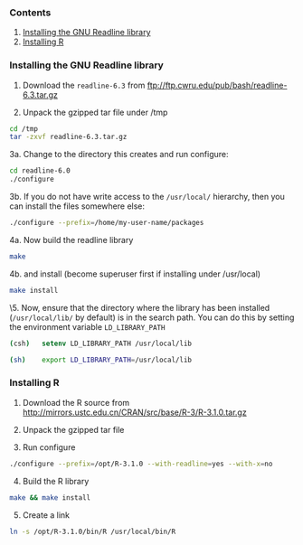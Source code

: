 ### Contents

1. [Installing the GNU Readline library](#installing-the-gnu-readline-library)
2. [Installing R](#installing-r)

### Installing the GNU Readline library

1. Download the `readline-6.3` from ftp://ftp.cwru.edu/pub/bash/readline-6.3.tar.gz

2. Unpack the gzipped tar file under /tmp

```sh
cd /tmp
tar -zxvf readline-6.3.tar.gz
```

3a. Change to the directory this creates and run configure:

```sh
cd readline-6.0
./configure
```

3b. If you do not have write access to the `/usr/local/` hierarchy, then you can install the files somewhere else:

```sh	
./configure --prefix=/home/my-user-name/packages
```

4a. Now build the readline library

```sh
make
```

4b. and install (become superuser first if installing under /usr/local)

```sh
make install
```

\5. Now, ensure that the directory where the library has been installed (`/usr/local/lib/` by default) is in the search path. You can do this by setting the environment variable `LD_LIBRARY_PATH`

```csh
(csh)   setenv LD_LIBRARY_PATH /usr/local/lib
```

```sh
(sh)    export LD_LIBRARY_PATH=/usr/local/lib
```

### Installing R

1. Download the R source from http://mirrors.ustc.edu.cn/CRAN/src/base/R-3/R-3.1.0.tar.gz

2. Unpack the gzipped tar file

3. Run configure

```sh
./configure --prefix=/opt/R-3.1.0 --with-readline=yes --with-x=no
```

4. Build the R library

```sh
make && make install
```

5. Create a link

```sh
ln -s /opt/R-3.1.0/bin/R /usr/local/bin/R
```
